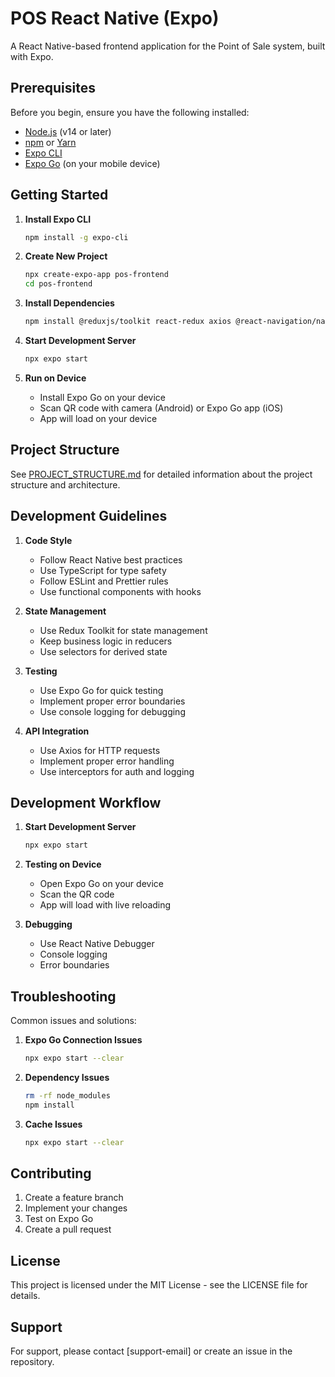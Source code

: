 # POS React Native (Expo)

A React Native-based frontend application for the Point of Sale system, built with Expo.

## Prerequisites

Before you begin, ensure you have the following installed:
- [Node.js](https://nodejs.org/) (v14 or later)
- [npm](https://www.npmjs.com/) or [Yarn](https://yarnpkg.com/)
- [Expo CLI](https://docs.expo.dev/get-started/installation/)
- [Expo Go](https://expo.dev/client) (on your mobile device)

## Getting Started

1. **Install Expo CLI**
   ```bash
   npm install -g expo-cli
   ```

2. **Create New Project**
   ```bash
   npx create-expo-app pos-frontend
   cd pos-frontend
   ```

3. **Install Dependencies**
   ```bash
   npm install @reduxjs/toolkit react-redux axios @react-navigation/native @react-navigation/native-stack async-storage react-native-paper react-native-safe-area-context react-native-gesture-handler
   ```

4. **Start Development Server**
   ```bash
   npx expo start
   ```

5. **Run on Device**
   - Install Expo Go on your device
   - Scan QR code with camera (Android) or Expo Go app (iOS)
   - App will load on your device

## Project Structure

See [PROJECT_STRUCTURE.md](PROJECT_STRUCTURE.md) for detailed information about the project structure and architecture.

## Development Guidelines

1. **Code Style**
   - Follow React Native best practices
   - Use TypeScript for type safety
   - Follow ESLint and Prettier rules
   - Use functional components with hooks

2. **State Management**
   - Use Redux Toolkit for state management
   - Keep business logic in reducers
   - Use selectors for derived state

3. **Testing**
   - Use Expo Go for quick testing
   - Implement proper error boundaries
   - Use console logging for debugging

4. **API Integration**
   - Use Axios for HTTP requests
   - Implement proper error handling
   - Use interceptors for auth and logging

## Development Workflow

1. **Start Development Server**
   ```bash
   npx expo start
   ```

2. **Testing on Device**
   - Open Expo Go on your device
   - Scan the QR code
   - App will load with live reloading

3. **Debugging**
   - Use React Native Debugger
   - Console logging
   - Error boundaries

## Troubleshooting

Common issues and solutions:

1. **Expo Go Connection Issues**
   ```bash
   npx expo start --clear
   ```

2. **Dependency Issues**
   ```bash
   rm -rf node_modules
   npm install
   ```

3. **Cache Issues**
   ```bash
   npx expo start --clear
   ```

## Contributing

1. Create a feature branch
2. Implement your changes
3. Test on Expo Go
4. Create a pull request

## License

This project is licensed under the MIT License - see the LICENSE file for details.

## Support

For support, please contact [support-email] or create an issue in the repository. 